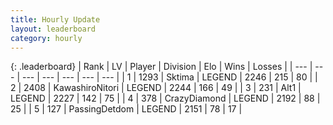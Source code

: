 ```yaml
---
title: Hourly Update
layout: leaderboard
category: hourly
---
```


{: .leaderboard}
| Rank | LV | Player | Division | Elo | Wins | Losses |
| --- | --- | --- | --- | --- | --- | --- |
| <span data-change="0">1</span> | 1293 | <span title="ID: 353063">Sktima</span> | LEGEND | <span data-change="0">2246</span> | <span data-change="0">215</span> | <span data-change="0">80</span> |
| <span data-change="0">2</span> | 2408 | <span title="ID: 164871">KawashiroNitori</span> | LEGEND | <span data-change="0">2244</span> | <span data-change="0">166</span> | <span data-change="0">49</span> |
| <span data-change="0">3</span> | 231 | <span title="ID: 443550">Alt1</span> | LEGEND | <span data-change="0">2227</span> | <span data-change="0">142</span> | <span data-change="0">75</span> |
| <span data-change="0">4</span> | 378 | <span title="ID: 202316">CrazyDiamond</span> | LEGEND | <span data-change="0">2192</span> | <span data-change="0">88</span> | <span data-change="0">25</span> |
| <span data-change="0">5</span> | 127 | <span title="ID: 454837">PassingDetdom</span> | LEGEND | <span data-change="0">2151</span> | <span data-change="0">78</span> | <span data-change="0">17</span> |